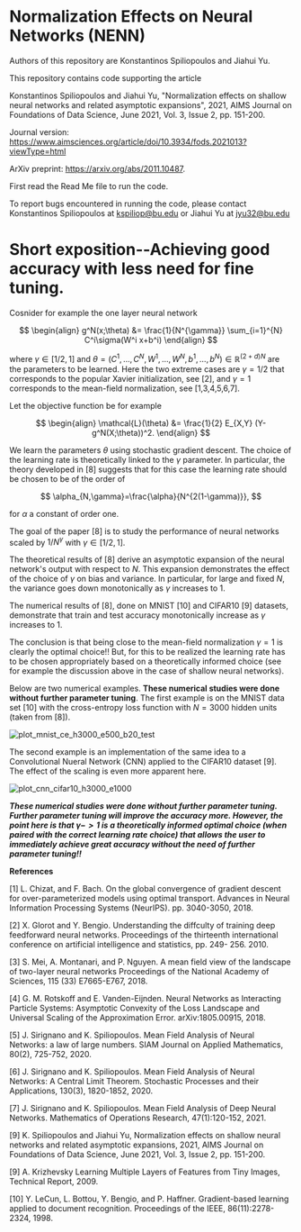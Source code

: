# Normalization Effects on Neural Networks (NENN)

Authors of this repository are Konstantinos Spiliopoulos and Jiahui Yu.

This repository contains code supporting the article

Konstantinos Spiliopoulos and Jiahui Yu, "Normalization effects on shallow neural networks and related asymptotic expansions", 2021, AIMS Journal on Foundations of Data Science, June 2021, Vol. 3, Issue 2, pp. 151-200.

Journal version: https://www.aimsciences.org/article/doi/10.3934/fods.2021013?viewType=html

ArXiv preprint: https://arxiv.org/abs/2011.10487.

First read the Read Me file to run the code.

To report bugs encountered in running the code, please contact Konstantinos Spiliopoulos at kspiliop@bu.edu or Jiahui Yu at jyu32@bu.edu

# Short exposition--Achieving good accuracy with less need for fine tuning. 

Cosnider for example the one layer neural network

$$
\begin{align}
g^N(x;\theta) &= \frac{1}{N^{\gamma}} \sum_{i=1}^{N} C^i\sigma(W^i x+b^i)
\end{align}
$$

where $\gamma\in[1/2,1]$ and $\theta = (C^1,\ldots, C^N, W^1, \ldots, W^N, b^1,\dots, b^N) \in \mathbb{R}^{(2+d)N}$ are the parameters to be learned. Here the two extreme cases are $\gamma=1/2$ that
corresponds to the popular Xavier initialization, see [2], and $\gamma=1$ corresponds to the mean-field normalization, see [1,3,4,5,6,7]. 

Let the objective function be for example

$$
\begin{align}
\mathcal{L}(\theta) &= \frac{1}{2} E_{X,Y} (Y-g^N(X;\theta))^2.
\end{align}
$$

We learn the parameters $\theta$ using stochastic gradient descent. The choice of the learning rate is theoretically linked to the $\gamma$ parameter. In particular, the theory developed in [8] suggests that for this case the learning rate should be chosen to be of the order of

$$
\alpha_{N,\gamma}=\frac{\alpha}{N^{2(1-\gamma)}},
$$

for $\alpha$ a constant of order one.

The goal of the paper [8] is to study  the performance of neural networks scaled by $1/N^{\gamma}$ with $\gamma\in [1/2, 1]$. 

The theoretical results of [8] derive an asymptotic expansion of the neural network's output with respect to $N$. This expansion demonstrates the effect of the choice of  $\gamma$ on bias and variance. In particular, for large and fixed $N$, the variance goes down monotonically as $\gamma$ increases to $1$.

The numerical results of [8], done on MNIST [10] and CIFAR10 [9] datasets, demonstrate that train and test accuracy monotonically increase as $\gamma$ increases to $1$. 

The conclusion is that being close to the mean-field normalization $\gamma=1$ is clearly the optimal choice!! But, for this to be realized the learning rate has to be chosen appropriately based on a theoretically informed choice (see for example the discussion above in the case of shallow neural networks).

Below are two numerical examples. **These numerical studies were done without further parameter tuning**.  The first example is on the MNIST data set [10] with the cross-entropy loss function with $N=3000$ hidden units (taken from [8]). 

![plot_mnist_ce_h3000_e500_b20_test](https://user-images.githubusercontent.com/106413949/172763587-1c41126e-368a-4f5f-8ab1-5c1b917dcc23.png)

The second example is an implementation of the same idea to a Convolutional Nueral Network  (CNN) applied to the CIFAR10 dataset [9]. The effect of the scaling is even more apparent here. 

![plot_cnn_cifar10_h3000_e1000](https://user-images.githubusercontent.com/106413949/172856057-dd0087bb-1d3a-4629-9b99-bd5ff1769185.png)

***These numerical studies were done without further parameter tuning. Further parameter tuning will improve the accuracy more. However, the point here is that $\gamma->1$ is a theoretically informed optimal choice (when paired with the correct learning rate choice) that allows the user to immediately achieve great accuracy without the need of further parameter tuning!!***







**References**

[1] L. Chizat, and F. Bach. On the global convergence of gradient descent for over-parameterized models
using optimal transport. Advances in Neural Information Processing Systems (NeurIPS). pp. 3040-3050,
2018.

[2] X. Glorot and Y. Bengio. Understanding the diffculty of training deep feedforward neural networks.
Proceedings of the thirteenth international conference on artificial intelligence and statistics, pp. 249-
256. 2010.

[3] S. Mei, A. Montanari, and P. Nguyen. A mean field view of the landscape of two-layer neural networks
Proceedings of the National Academy of Sciences, 115 (33) E7665-E767, 2018.

[4] G. M. Rotskoff and E. Vanden-Eijnden. Neural Networks as Interacting Particle Systems: Asymptotic
Convexity of the Loss Landscape and Universal Scaling of the Approximation Error. arXiv:1805.00915,
2018.

[5] J. Sirignano and K. Spiliopoulos. Mean Field Analysis of Neural Networks: a law of large numbers.
SIAM Journal on Applied Mathematics, 80(2), 725-752, 2020.

[6] J. Sirignano and K. Spiliopoulos. Mean Field Analysis of Neural Networks: A Central Limit Theorem.
Stochastic Processes and their Applications, 130(3), 1820-1852, 2020.

[7] J. Sirignano and K. Spiliopoulos. Mean Field Analysis of Deep Neural Networks. Mathematics of
Operations Research, 47(1):120-152, 2021.

[9] K. Spiliopoulos and Jiahui Yu, Normalization effects on shallow neural networks and related asymptotic expansions, 2021, AIMS Journal on Foundations of Data Science, June 2021, Vol. 3, Issue 2, pp. 151-200.

[9] A. Krizhevsky Learning Multiple Layers of Features from Tiny Images, Technical Report, 2009.

[10] Y. LeCun, L. Bottou, Y. Bengio, and P. Haffner. Gradient-based learning applied to document recognition.
Proceedings of the IEEE, 86(11):2278-2324, 1998.
